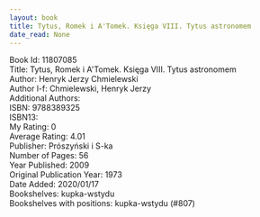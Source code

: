 ```yaml
---
layout: book
title: Tytus, Romek i A'Tomek. Księga VIII. Tytus astronomem
date_read: None
---
```


Book Id: 11807085<br />
Title: Tytus, Romek i A'Tomek. Księga VIII. Tytus astronomem<br />
Author: Henryk Jerzy Chmielewski<br />
Author l-f: Chmielewski, Henryk Jerzy<br />
Additional Authors: <br />
ISBN: 9788389325<br />
ISBN13: <br />
My Rating: 0<br />
Average Rating: 4.01<br />
Publisher: Prószyński i S-ka<br />
Number of Pages: 56<br />
Year Published: 2009<br />
Original Publication Year: 1973<br />
Date Added: 2020/01/17<br />
Bookshelves: kupka-wstydu<br />
Bookshelves with positions: kupka-wstydu (#807)<br />


